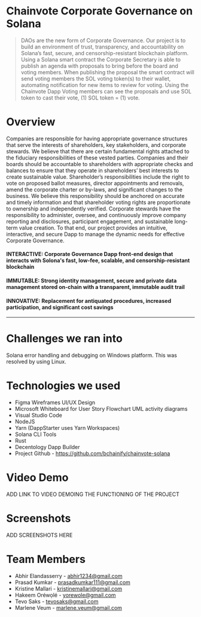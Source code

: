 # Chainvote Corporate Governance on Solana

> DAOs are the new form of Corporate Governance. Our project is to build an environment of trust, transparency, and accountability on Solana’s fast, secure, and censorship-resistant blockchain platform. Using a Solana smart contract the Corporate Secretary is able to publish an agenda with proposals to bring before the board and voting members.  When publishing the proposal the smart contract will send voting members the SOL voting token(s) to their wallet, automating notification for new items to review for voting. Using the Chainvote Dapp Voting members can see the proposals and use SOL token to cast their vote, (1) SOL token = (1) vote.

# Overview

Companies are responsible for having appropriate governance structures that serve the interests of shareholders, key stakeholders, and corporate stewards. We believe that there are certain fundamental rights attached to the fiduciary responsibilities of these vested parties. Companies and their boards should be accountable to shareholders with appropriate checks and balances to ensure that they operate in shareholders’ best interests to create sustainable value. Shareholder’s responsibilities include the right to vote on proposed ballot measures, director appointments and removals, amend the corporate charter or by-laws, and significant changes to the business.  We believe this responsibility should be anchored on accurate and timely information and that shareholder voting rights are proportionate to ownership and independently verified.  Corporate stewards have the responsibility to administer, oversee, and continuously improve company reporting and disclosures, participant engagement, and sustainable long-term value creation.  To that end, our project provides an intuitive, interactive, and secure Dapp to manage the dynamic needs for effective Corporate Governance.

#### INTERACTIVE: Corporate Governance Dapp front-end design that interacts with Solona's fast, low-fee,  scalable, and censorship-resistant blockchain

#### IMMUTABLE: Strong identity management, secure and private data management stored on-chain with a transparent, immutable audit trail

#### INNOVATIVE: Replacement for antiquated procedures, increased participation, and significant cost savings

******

# Challenges we ran into

Solana error handling and debugging on Windows platform.  This was resolved by using Linux.

# Technologies we used

* Figma Wireframes UI/UX Design
* Microsoft Whiteboard for User Story Flowchart UML activity diagrams
* Visual Studio Code
* NodeJS
* Yarn (DappStarter uses Yarn Workspaces)
* Solana CLI Tools
* Rust  
* Decentology Dapp Builder
* Project Github - https://github.com/bchainify/chainvote-solana 

# Video Demo

ADD LINK TO VIDEO DEMOING THE FUNCTIONING OF THE PROJECT

# Screenshots

ADD SCREENSHOTS HERE 

# Team Members

* Abhir Elandasserry - abhir1234@gmail.com
* Prasad Kumkar - prasadkumkar111@gmail.com
* Kristine Mallari - kristinemallari@gmail.com 
* Hakeem Oréwọlé - yorewole@gmail.com 
* Tevo Saks - tevosaks@gmail.com 
* Marlene Veum - marlene.veum@gmail.com 
